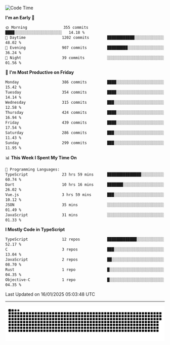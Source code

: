 <!--
<picture>
  <source
    srcset="https://github-readme-stats.vercel.app/api?username=kevinxft&show_icons=true&theme=dark"
    media="(prefers-color-scheme: dark)"
  />
  <source
    srcset="https://github-readme-stats.vercel.app/api?username=kevinxft&show_icons=true"
    media="(prefers-color-scheme: light), (prefers-color-scheme: no-preference)"
  />
  <img src="https://github-readme-stats.vercel.app/api?username=kevinxft&show_icons=true" />
</picture>
-->

<!--START_SECTION:waka-->
![Code Time](http://img.shields.io/badge/Code%20Time-3%2C036%20hrs%207%20mins-blue)

**I'm an Early 🐤** 

```text
🌞 Morning                355 commits         ████░░░░░░░░░░░░░░░░░░░░░   14.18 % 
🌆 Daytime                1202 commits        ████████████░░░░░░░░░░░░░   48.02 % 
🌃 Evening                907 commits         █████████░░░░░░░░░░░░░░░░   36.24 % 
🌙 Night                  39 commits          ░░░░░░░░░░░░░░░░░░░░░░░░░   01.56 % 
```
📅 **I'm Most Productive on Friday** 

```text
Monday                   386 commits         ████░░░░░░░░░░░░░░░░░░░░░   15.42 % 
Tuesday                  354 commits         ████░░░░░░░░░░░░░░░░░░░░░   14.14 % 
Wednesday                315 commits         ███░░░░░░░░░░░░░░░░░░░░░░   12.58 % 
Thursday                 424 commits         ████░░░░░░░░░░░░░░░░░░░░░   16.94 % 
Friday                   439 commits         ████░░░░░░░░░░░░░░░░░░░░░   17.54 % 
Saturday                 286 commits         ███░░░░░░░░░░░░░░░░░░░░░░   11.43 % 
Sunday                   299 commits         ███░░░░░░░░░░░░░░░░░░░░░░   11.95 % 
```


📊 **This Week I Spent My Time On** 

```text
💬 Programming Languages: 
TypeScript               23 hrs 59 mins      ███████████████░░░░░░░░░░   60.74 % 
Dart                     10 hrs 16 mins      ███████░░░░░░░░░░░░░░░░░░   26.02 % 
Vue.js                   3 hrs 59 mins       ███░░░░░░░░░░░░░░░░░░░░░░   10.12 % 
JSON                     35 mins             ░░░░░░░░░░░░░░░░░░░░░░░░░   01.49 % 
JavaScript               31 mins             ░░░░░░░░░░░░░░░░░░░░░░░░░   01.33 % 
```

**I Mostly Code in TypeScript** 

```text
TypeScript               12 repos            █████████████░░░░░░░░░░░░   52.17 % 
C                        3 repos             ███░░░░░░░░░░░░░░░░░░░░░░   13.04 % 
JavaScript               2 repos             ██░░░░░░░░░░░░░░░░░░░░░░░   08.70 % 
Rust                     1 repo              █░░░░░░░░░░░░░░░░░░░░░░░░   04.35 % 
Objective-C              1 repo              █░░░░░░░░░░░░░░░░░░░░░░░░   04.35 % 
```




 Last Updated on 16/01/2025 05:03:48 UTC
<!--END_SECTION:waka-->

---

<picture>
  <source media="(prefers-color-scheme: dark)" srcset="https://raw.githubusercontent.com/kevinxft/kevinxft/output/github-contribution-grid-snake-dark.svg">
  <source media="(prefers-color-scheme: light)" srcset="https://raw.githubusercontent.com/kevinxft/kevinxft/output/github-contribution-grid-snake.svg">
  <img alt="github contribution grid snake animation" src="https://raw.githubusercontent.com/kevinxft/kevinxft/output/github-contribution-grid-snake.svg">
</picture>